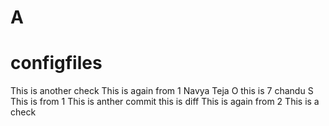 # A
# configfiles
This is another check
This is again from 1
Navya Teja O
this is 7
chandu S
This is from 1
This is anther commit
this is diff
This is again from 2
This is a check
